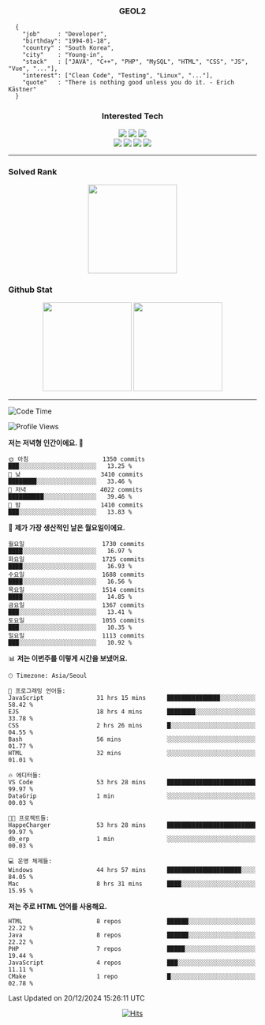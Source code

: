 <div align="center">

  ### GEOL2
</div>

```
  {
    "job"     : "Developer",
    "birthday": "1994-01-18",
    "country" : "South Korea",
    "city"    : "Young-in",
    "stack"   : ["JAVA", "C++", "PHP", "MySQL", "HTML", "CSS", "JS", "Vue", "..."],
    "interest": ["Clean Code", "Testing", "Linux", "..."], 
    "quote"   : "There is nothing good unless you do it. - Erich Kästner"
  }
  ```
  
<div align="center">
  
  ### Interested Tech
  
  <img src="https://img.shields.io/badge/Laravel-F05340?style=flat-square&logo=Laravel&logoColor=white">
  <img src="https://img.shields.io/badge/SpringBoot-6DB33F?style=flat-square&logo=SpringBoot&logoColor=white">
  <img src="https://img.shields.io/badge/Express-000000?style=flat-square&logo=Express&logoColor=white">
  <br>
  <img src="https://img.shields.io/badge/Three.js-000000?style=flat-square&logo=Three.js&logoColor=white">
  <img src="https://img.shields.io/badge/JavaScript-F7DF1E?style=flat-square&logo=JavaScript&logoColor=black">
  <img src="https://img.shields.io/badge/TypeScript-007acc?style=flat-square&logo=TypeScript&logoColor=black">
  <img src="https://img.shields.io/badge/MySQL-4479A1?style=flat-square&logo=mysql&logoColor=white"><br>

</div>

------------

  ### Solved Rank
  
  <div align="center">
    <img height="180em" src="https://mazassumnida.wtf/api/v2/generate_badge?boj=geol2">
  </div>
  
  ### Github Stat 
  <div align="center">
    <img height="180em" src="https://github-readme-stats-git-masterrstaa-rickstaa.vercel.app/api?username=geol2&show_icons=true&theme=dark">
    <img height="180em" src="https://github-readme-stats-git-masterrstaa-rickstaa.vercel.app/api/top-langs/?username=geol2&show_icons=true&hide=css,scss,html&layout=compact&theme=dark&count_private=true&langs_count=8">
  </div>
  
------------

<!--START_SECTION:waka-->
![Code Time](http://img.shields.io/badge/Code%20Time-3%2C676%20hrs%2035%20mins-blue)

![Profile Views](http://img.shields.io/badge/Profile%20Views-0-blue)

**저는 저녁형 인간이에요. 🦉** 

```text
🌞 아침                     1350 commits        ███░░░░░░░░░░░░░░░░░░░░░░   13.25 % 
🌆 낮　                     3410 commits        ████████░░░░░░░░░░░░░░░░░   33.46 % 
🌃 저녁                     4022 commits        ██████████░░░░░░░░░░░░░░░   39.46 % 
🌙 밤　                     1410 commits        ███░░░░░░░░░░░░░░░░░░░░░░   13.83 % 
```
📅 **제가 가장 생산적인 날은 월요일이에요.** 

```text
월요일                      1730 commits        ████░░░░░░░░░░░░░░░░░░░░░   16.97 % 
화요일                      1725 commits        ████░░░░░░░░░░░░░░░░░░░░░   16.93 % 
수요일                      1688 commits        ████░░░░░░░░░░░░░░░░░░░░░   16.56 % 
목요일                      1514 commits        ████░░░░░░░░░░░░░░░░░░░░░   14.85 % 
금요일                      1367 commits        ███░░░░░░░░░░░░░░░░░░░░░░   13.41 % 
토요일                      1055 commits        ███░░░░░░░░░░░░░░░░░░░░░░   10.35 % 
일요일                      1113 commits        ███░░░░░░░░░░░░░░░░░░░░░░   10.92 % 
```


📊 **저는 이번주를 이렇게 시간을 보냈어요.** 

```text
🕑︎ Timezone: Asia/Seoul

💬 프로그래밍 언어들: 
JavaScript               31 hrs 15 mins      ███████████████░░░░░░░░░░   58.42 % 
EJS                      18 hrs 4 mins       ████████░░░░░░░░░░░░░░░░░   33.78 % 
CSS                      2 hrs 26 mins       █░░░░░░░░░░░░░░░░░░░░░░░░   04.55 % 
Bash                     56 mins             ░░░░░░░░░░░░░░░░░░░░░░░░░   01.77 % 
HTML                     32 mins             ░░░░░░░░░░░░░░░░░░░░░░░░░   01.01 % 

🔥 에디터들: 
VS Code                  53 hrs 28 mins      █████████████████████████   99.97 % 
DataGrip                 1 min               ░░░░░░░░░░░░░░░░░░░░░░░░░   00.03 % 

🐱‍💻 프로젝트들: 
HappeCharger             53 hrs 28 mins      █████████████████████████   99.97 % 
db_erp                   1 min               ░░░░░░░░░░░░░░░░░░░░░░░░░   00.03 % 

💻 운영 체제들: 
Windows                  44 hrs 57 mins      █████████████████████░░░░   84.05 % 
Mac                      8 hrs 31 mins       ████░░░░░░░░░░░░░░░░░░░░░   15.95 % 
```

**저는 주로 HTML 언어를 사용해요.** 

```text
HTML                     8 repos             ██████░░░░░░░░░░░░░░░░░░░   22.22 % 
Java                     8 repos             ██████░░░░░░░░░░░░░░░░░░░   22.22 % 
PHP                      7 repos             █████░░░░░░░░░░░░░░░░░░░░   19.44 % 
JavaScript               4 repos             ███░░░░░░░░░░░░░░░░░░░░░░   11.11 % 
CMake                    1 repo              █░░░░░░░░░░░░░░░░░░░░░░░░   02.78 % 
```




 Last Updated on 20/12/2024 15:26:11 UTC
<!--END_SECTION:waka-->

<div align="center">
  
  [![Hits](https://hits.seeyoufarm.com/api/count/incr/badge.svg?url=https%3A%2F%2Fgithub.com%2Fgeol2&count_bg=%2379C83D&title_bg=%23555555&icon=myspace.svg&icon_color=%23E7E7E7&title=hits&edge_flat=false)](https://hits.seeyoufarm.com)
  
</div>

<!--
**Geol2/Geol2** is a ✨ _special_ ✨ repository because its `README.md` (this file) appears on your GitHub profile.

Here are some ideas to get you started:
- 🔭 I’m currently working on ...
- 🌱 I’m currently learning ...
- 👯 I’m looking to collaborate on ...
- 🤔 I’m looking for help with ...
- 💬 Ask me about ...
- 📫 How to reach me: ...
- 😄 Pronouns: ...
- ⚡ Fun fact: ...
-->
